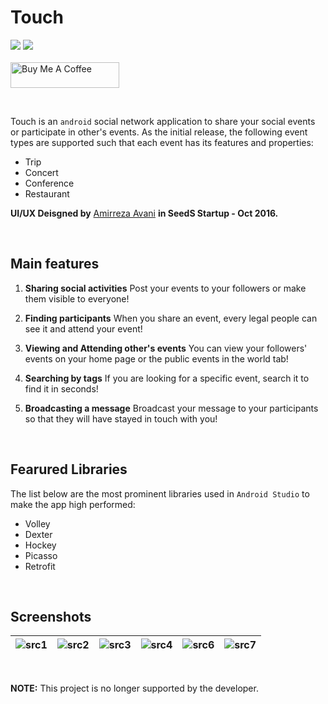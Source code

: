 # Touch

<img src="https://badgen.net/badge/Version/1.0/blue?icon=github"> <img src="https://badgen.net/badge/Status/Abandoned/green?icon=git">
<br/>
<br/>
<a href="https://www.buymeacoffee.com/mohammadjalili" target="_blank"><img src="https://cdn.buymeacoffee.com/buttons/default-orange.png" alt="Buy Me A Coffee" height="41" width="174"></a>

<br/>

Touch is an `android` social network application to share your social events or participate in other's events. As the initial release, the following event types are supported such that each event has its features and properties:
- Trip
- Concert
- Conference
- Restaurant

**UI/UX Deisgned by** [Amirreza Avani](https://www.linkedin.com/in/amirreza-avani-70825a16a/) **in SeedS Startup - Oct 2016.**

<br/>

## Main features
1. **Sharing social activities**
Post your events to your followers or make them visible to everyone!

2. **Finding participants**
When you share an event, every legal people can see it and attend your event!

3. **Viewing and Attending other's events**
You can view your followers' events on your home page or the public events in the world tab!

4. **Searching by tags**
If you are looking for a specific event, search it to find it in seconds!

5. **Broadcasting a message**
Broadcast your message to your participants so that they will have stayed in touch with you!

<br/>

## Fearured Libraries
The list below are the most prominent libraries used in `Android Studio` to make the app high performed:
- Volley
- Dexter
- Hockey 
- Picasso
- Retrofit

<br/>

## Screenshots
| ![src1](https://github.com/mohammadJaliliTorkamani/Touch/blob/master/Screenshots/1.png "src1")  | ![src2](https://github.com/mohammadJaliliTorkamani/Touch/blob/master/Screenshots/2.png "src2")   | ![src3](https://github.com/mohammadJaliliTorkamani/Touch/blob/master/Screenshots/3.png "src3")   | ![src4](https://github.com/mohammadJaliliTorkamani/Touch/blob/master/Screenshots/4.png "src4")   | ![src6](https://github.com/mohammadJaliliTorkamani/Touch/blob/master/Screenshots/6.png "src6")   | ![src7](https://github.com/mohammadJaliliTorkamani/Touch/blob/master/Screenshots/7.png "src7")   |
| ------------ | ------------ | ------------ | ------------ | ------------ | ------------ |

<br/>

**NOTE:** This project is no longer supported by the developer.

